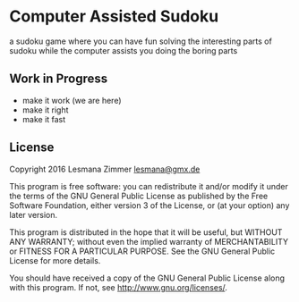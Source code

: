Computer Assisted Sudoku
========================

a sudoku game where you can have fun solving the interesting parts
of sudoku while the computer assists you doing the boring parts

Work in Progress
----------------

* make it work (we are here)
* make it right
* make it fast

License
-------

Copyright 2016 Lesmana Zimmer lesmana@gmx.de

This program is free software: you can redistribute it and/or modify
it under the terms of the GNU General Public License as published by
the Free Software Foundation, either version 3 of the License, or
(at your option) any later version.

This program is distributed in the hope that it will be useful,
but WITHOUT ANY WARRANTY; without even the implied warranty of
MERCHANTABILITY or FITNESS FOR A PARTICULAR PURPOSE.  See the
GNU General Public License for more details.

You should have received a copy of the GNU General Public License
along with this program.  If not, see <http://www.gnu.org/licenses/>.
